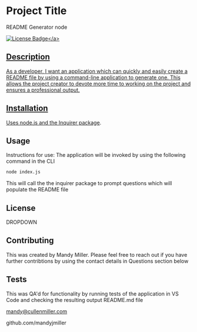 # Project Title
README Generator
node 

<a href = 'https://choosealicense.com/licenses/mit/'>![License Badge]('https://img.shields.io/badge/License-MIT-yellow.svg')</a>



## Description
As a developer, I want an application which can quickly and easily create a README file by using a command-line application to generate one. This allows the project creator to devote more time to working on the project and ensures a professional output.


## Installation
Uses node.js and the [Inquirer package](https://www.npmjs.com/package/inquirer).


## Usage
Instructions for use:
The application will be invoked by using the following command in the CLI
```bash
node index.js
```
This will call the the inquirer package to prompt questions which will populate the README file


## License

DROPDOWN

## Contributing
This was created by Mandy Miller. Please feel free to reach out if you have further contribtions by using the contact details in Questions section below

## Tests
This was QA'd for functionality by running tests of the application in VS Code and checking the resulting output README.md file


mandy@cullenmiller.com

github.com/mandyjmiller